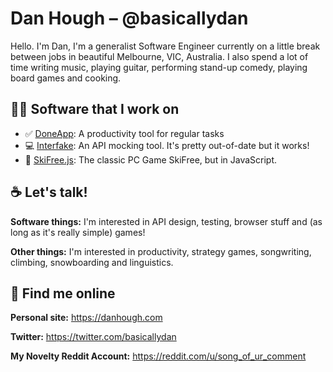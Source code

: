 # Dan Hough – @basicallydan

Hello. I'm Dan, I'm a generalist Software Engineer currently on a little break between jobs in beautiful Melbourne, VIC, Australia. I also spend a lot of time
writing music, playing guitar, performing stand-up comedy, playing board games and cooking.

## 👨‍💻 Software that I work on

* :white_check_mark: [DoneApp](http://danhough.com/blog/done-devlog-3/): A productivity tool for regular tasks
* 💻 [Interfake](https://github.com/basicallydan/interfake): An API mocking tool. It's pretty out-of-date but it works!
* 🎿 [SkiFree.js](http://basicallydan.github.io/skifree.js/): The classic PC Game SkiFree, but in JavaScript.

## :coffee: Let's talk!

**Software things:** I'm interested in API design, testing, browser stuff and
(as long as it's really simple) games!

**Other things:** I'm interested in productivity, strategy games, songwriting,
climbing, snowboarding and linguistics.

## :telescope: Find me online

**Personal site:** https://danhough.com

**Twitter:** https://twitter.com/basicallydan

**My Novelty Reddit Account:** https://reddit.com/u/song_of_ur_comment

